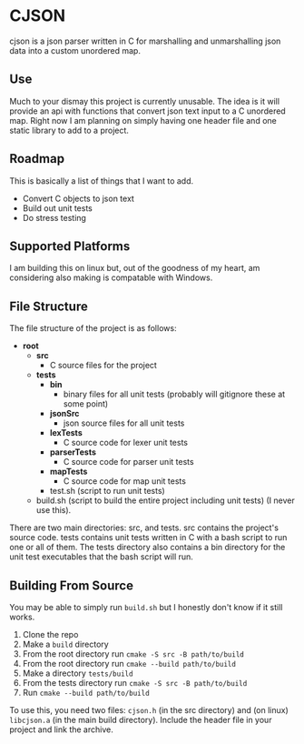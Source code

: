 # CJSON

cjson is a json parser written in C for marshalling and unmarshalling json data into a custom unordered map.


## Use

Much to your dismay this project is currently unusable. The idea is it will provide an api with functions that convert json text input to a C unordered map.
Right now I am planning on simply having one header file and one static library to add to a project.

## Roadmap

This is basically a list of things that I want to add.

- Convert C objects to json text
- Build out unit tests
- Do stress testing

## Supported Platforms

I am building this on linux but, out of the goodness of my heart, am considering also making is compatable with Windows.


## File Structure

The file structure of the project is as follows:

- **root**
  - **src**
    - C source files for the project
  - **tests**
    - **bin**
      - binary files for all unit tests (probably will gitignore these at some point)
    - **jsonSrc**
      - json source files for all unit tests
    - **lexTests**
      - C source code for lexer unit tests
    - **parserTests**
      - C source code for parser unit tests
    - **mapTests**
      - C source code for map unit tests
    - test.sh (script to run unit tests)
  - build.sh (script to build the entire project including unit tests) (I never use this).

There are two main directories: src, and tests. src contains the project's source code. tests contains unit tests written in C with a bash script
to run one or all of them. The tests directory also contains a bin directory for the unit test executables that the bash script will run.

## Building From Source

You may be able to simply run `build.sh` but I honestly don't know if it still works.

1. Clone the repo
2. Make a `build` directory
3. From the root directory run `cmake -S src -B path/to/build`
4. From the root directory run `cmake --build path/to/build`
5. Make a directory `tests/build`
6. From the tests directory run `cmake -S src -B path/to/build`
7. Run `cmake --build path/to/build`

To use this, you need two files: `cjson.h` (in the src directory) and (on linux) `libcjson.a` (in the main build directory). Include the
header file in your project and link the archive.
